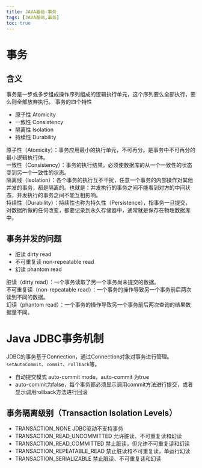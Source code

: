 ```yaml
---
title: JAVA基础-事务
tags: [JAVA基础,事务]
toc: true
---
```

# 事务
## 含义
事务是一步或多步组成操作序列组成的逻辑执行单元，这个序列要么全部执行，要么则全部放弃执行。
事务的四个特性
- 原子性 Atomicity
- 一致性 Consistency
- 隔离性 IsoIation
- 持续性 Durability

原子性（Atomicity）：事务应用最小的执行单元，不可再分。是事务中不可再分的最小逻辑执行体。   
一致性（Consistency）：事务的执行结果，必须使数据库的从一个一致性的状态变到另一个一致性的状态。   
隔离线（IsoIation）：各个事务的执行互不干扰，任意一个事务的内部操作对其他并发的事务，都是隔离的。也就是：并发执行的事务之间不能看到对方的中间状态，并发执行的事务之间不能互相影响。   
持续性（Durability）：持续性也称为持久性（Persistence），指事务一旦提交，对数据所做的任何改变，都要记录到永久存储器中，通常就是保存在物理数据库中。

## 事务并发的问题
- 脏读 dirty read
- 不可重复读 non-repeatable read
- 幻读 phantom read

脏读（dirty read）：一个事务读取了另一个事务尚未提交的数据。   
不可重复读（non-repeatable read）：一个事务的操作导致另一个事务前后两次读到不同的数据。   
幻读（phantom read）：一个事务的操作导致另一个事务前后两次查询的结果数据量不同。   

# Java JDBC事务机制
JDBC的事务基于Connection，通过Connection对象对事务进行管理。`setAutoCommit`、`commit`、`rollback`等。
- 自动提交模式 auto-commit mode，auto-commit 为true
- auto-commit为false，每个事务都必须显示调用commit方法进行提交，或者显示调用rollback方法进行回滚


## 事务隔离级别（Transaction Isolation Levels）
- TRANSACTION_NONE JDBC驱动不支持事务
- TRANSACTION_READ_UNCOMMITTED 允许脏读、不可重复读和幻读
- TRANSACTION_READ_COMMITTED 禁止脏读，但允许不可重复读和幻读
- TRANSACTION_REPEATABLE_READ 禁止脏读和不可重复读，单运行幻读
- TRANSACTION_SERIALIZABLE 禁止脏读、不可重复读和幻读

